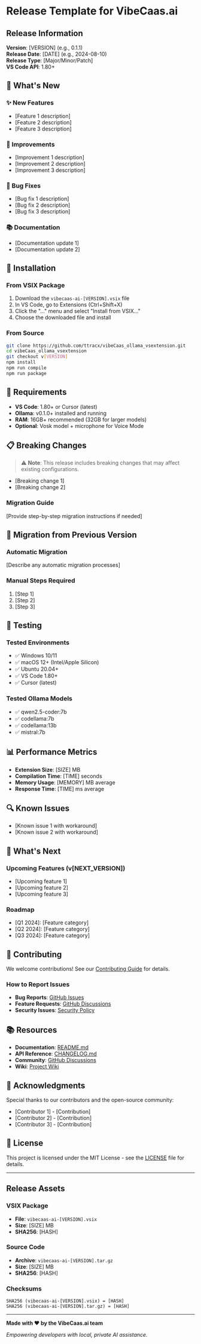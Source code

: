 # Release Template for VibeCaas.ai

## Release Information

**Version**: [VERSION] (e.g., 0.1.1)  
**Release Date**: [DATE] (e.g., 2024-08-10)  
**Release Type**: [Major/Minor/Patch]  
**VS Code API**: 1.80+  

## 🎉 What's New

### ✨ New Features
- [Feature 1 description]
- [Feature 2 description]
- [Feature 3 description]

### 🔧 Improvements
- [Improvement 1 description]
- [Improvement 2 description]
- [Improvement 3 description]

### 🐛 Bug Fixes
- [Bug fix 1 description]
- [Bug fix 2 description]
- [Bug fix 3 description]

### 📚 Documentation
- [Documentation update 1]
- [Documentation update 2]

## 🚀 Installation

### From VSIX Package
1. Download the `vibecaas-ai-[VERSION].vsix` file
2. In VS Code, go to Extensions (Ctrl+Shift+X)
3. Click the "..." menu and select "Install from VSIX..."
4. Choose the downloaded file and install

### From Source
```bash
git clone https://github.com/ttracx/vibeCaas_ollama_vsextension.git
cd vibeCaas_ollama_vsextension
git checkout v[VERSION]
npm install
npm run compile
npm run package
```

## 🔧 Requirements

- **VS Code**: 1.80+ or Cursor (latest)
- **Ollama**: v0.1.0+ installed and running
- **RAM**: 16GB+ recommended (32GB for larger models)
- **Optional**: Vosk model + microphone for Voice Mode

## 📋 Breaking Changes

> ⚠️ **Note**: This release includes breaking changes that may affect existing configurations.

- [Breaking change 1]
- [Breaking change 2]

### Migration Guide
[Provide step-by-step migration instructions if needed]

## 🔄 Migration from Previous Version

### Automatic Migration
[Describe any automatic migration processes]

### Manual Steps Required
1. [Step 1]
2. [Step 2]
3. [Step 3]

## 🧪 Testing

### Tested Environments
- ✅ Windows 10/11
- ✅ macOS 12+ (Intel/Apple Silicon)
- ✅ Ubuntu 20.04+
- ✅ VS Code 1.80+
- ✅ Cursor (latest)

### Tested Ollama Models
- ✅ qwen2.5-coder:7b
- ✅ codellama:7b
- ✅ codellama:13b
- ✅ mistral:7b

## 📊 Performance Metrics

- **Extension Size**: [SIZE] MB
- **Compilation Time**: [TIME] seconds
- **Memory Usage**: [MEMORY] MB average
- **Response Time**: [TIME] ms average

## 🔍 Known Issues

- [Known issue 1 with workaround]
- [Known issue 2 with workaround]

## 🚀 What's Next

### Upcoming Features (v[NEXT_VERSION])
- [Upcoming feature 1]
- [Upcoming feature 2]
- [Upcoming feature 3]

### Roadmap
- [Q1 2024]: [Feature category]
- [Q2 2024]: [Feature category]
- [Q3 2024]: [Feature category]

## 🤝 Contributing

We welcome contributions! See our [Contributing Guide](CONTRIBUTING.md) for details.

### How to Report Issues
- **Bug Reports**: [GitHub Issues](https://github.com/ttracx/vibeCaas_ollama_vsextension/issues)
- **Feature Requests**: [GitHub Discussions](https://github.com/ttracx/vibeCaas_ollama_vsextension/discussions)
- **Security Issues**: [Security Policy](SECURITY.md)

## 📚 Resources

- **Documentation**: [README.md](README.md)
- **API Reference**: [CHANGELOG.md](CHANGELOG.md)
- **Community**: [GitHub Discussions](https://github.com/ttracx/vibeCaas_ollama_vsextension/discussions)
- **Wiki**: [Project Wiki](https://github.com/ttracx/vibeCaas_ollama_vsextension/wiki)

## 🙏 Acknowledgments

Special thanks to our contributors and the open-source community:

- [Contributor 1] - [Contribution]
- [Contributor 2] - [Contribution]
- [Contributor 3] - [Contribution]

## 📄 License

This project is licensed under the MIT License - see the [LICENSE](LICENSE) file for details.

---

## Release Assets

### VSIX Package
- **File**: `vibecaas-ai-[VERSION].vsix`
- **Size**: [SIZE] MB
- **SHA256**: [HASH]

### Source Code
- **Archive**: `vibecaas-ai-[VERSION].tar.gz`
- **Size**: [SIZE] MB
- **SHA256**: [HASH]

### Checksums
```
SHA256 (vibecaas-ai-[VERSION].vsix) = [HASH]
SHA256 (vibecaas-ai-[VERSION].tar.gz) = [HASH]
```

---

**Made with ❤️ by the VibeCaas.ai team**

*Empowering developers with local, private AI assistance.*
